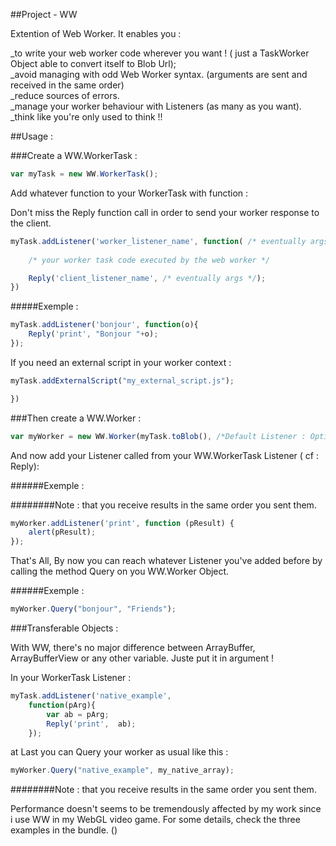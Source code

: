 ##Project - WW 

Extention of Web Worker. It enables you :     

_to write your web worker code wherever you want ! ( just a TaskWorker Object able to convert itself to Blob Url);    
_avoid managing with odd Web Worker syntax. (arguments are sent and received in the same order)    
_reduce sources of errors.    
_manage your worker behaviour with Listeners (as many as you want).   
_think like you're only used to think !!    


##Usage : 


###Create a WW.WorkerTask :
	
```javascript
var myTask = new WW.WorkerTask();
```

Add whatever function to your WorkerTask with function :

Don't miss the Reply function call in order to send your worker response to the client.

```javascript
myTask.addListener('worker_listener_name', function( /* eventually args */){
	
	/* your worker task code executed by the web worker */

	Reply('client_listener_name', /* eventually args */);
})
```

#####Exemple :

```javascript
myTask.addListener('bonjour', function(o){
	Reply('print', "Bonjour "+o);
});
```


If you need an external script in your worker context :

```javascript
myTask.addExternalScript("my_external_script.js");

})
```


###Then create a WW.Worker :

```javascript
var myWorker = new WW.Worker(myTask.toBlob(), /*Default Listener : Optionnal ,  OnError Function : Optionnal*/);
```

And now add your Listener called from your WW.WorkerTask Listener ( cf : Reply):

######Exemple :

########Note : that you receive results in the same order you sent them.

```javascript
myWorker.addListener('print', function (pResult) {
	alert(pResult);
});
```

That's All, By now you can reach whatever Listener you've added before 
by calling the method Query on you WW.Worker Object. 

######Exemple :

```javascript
myWorker.Query("bonjour", "Friends");
```

###Transferable Objects :

With WW, there's no major difference between ArrayBuffer, ArrayBufferView or any other variable.
Juste put it in argument !

In your WorkerTask Listener :

```javascript
myTask.addListener('native_example',
	function(pArg){
		var ab = pArg;
		Reply('print',  ab);
	});
```

at Last you can Query your worker as usual like this :

```javascript
myWorker.Query("native_example", my_native_array);
```

########Note : that you receive results in the same order you sent them.

Performance doesn't seems to be tremendously affected by my work since i use WW
in my WebGL video game. For some details, check the three examples in the bundle.
()